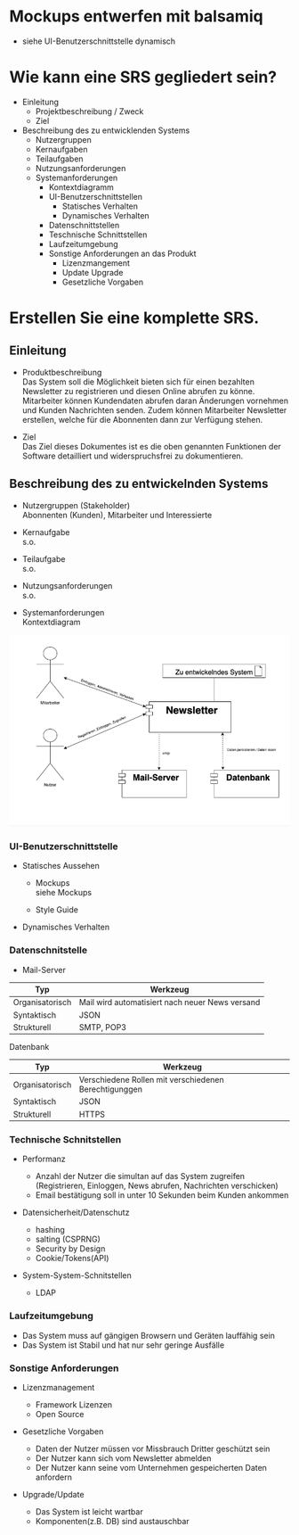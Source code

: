 # Mockups entwerfen mit balsamiq 

* siehe UI-Benutzerschnittstelle dynamisch

# Wie kann eine SRS gegliedert sein?

* Einleitung
  * Projektbeschreibung / Zweck
  * Ziel
* Beschreibung des zu entwicklenden Systems
  * Nutzergruppen
  * Kernaufgaben
  * Teilaufgaben
  * Nutzungsanforderungen
  * Systemanforderungen
    * Kontextdiagramm
    * UI-Benutzerschnittstellen
      * Statisches Verhalten
      * Dynamisches Verhalten
    * Datenschnittstellen
    * Teschnische Schnittstellen
    * Laufzeitumgebung
    * Sonstige Anforderungen an das Produkt
      * Lizenzmangement
      * Update Upgrade
      * Gesetzliche Vorgaben

# Erstellen Sie eine komplette SRS.

## Einleitung

* Produktbeschreibung  
Das System soll die Möglichkeit bieten sich für einen bezahlten Newsletter zu registrieren und diesen Online abrufen zu könne. 
Mitarbeiter können Kundendaten abrufen daran Änderungen vornehmen und Kunden Nachrichten senden. Zudem können Mitarbeiter Newsletter erstellen,
 welche für die Abonnenten dann zur Verfügung stehen.
 
* Ziel  
Das Ziel dieses Dokumentes ist es die oben genannten Funktionen der Software detailliert
und widerspruchsfrei zu dokumentieren.

## Beschreibung des zu entwickelnden Systems

* Nutzergruppen (Stakeholder)  
Abonnenten (Kunden), Mitarbeiter und Interessierte

* Kernaufgabe  
s.o.
* Teilaufgabe  
s.o.
* Nutzungsanforderungen  
s.o.
* Systemanforderungen  
Kontextdiagram

![alt text](https://github.com/SoenkeSobott/SWAR/blob/master/SWAR-01/images/Kontextdiagram.png "Kontextdiagram")

### UI-Benutzerschnittstelle

* Statisches Aussehen
  * Mockups  
 siehe Mockups 

  * Style Guide

* Dynamisches Verhalten




### Datenschnitstelle

* Mail-Server  

| Typ             |    Werkzeug                                       |
|---------------- |------------------------------------               |
| Organisatorisch | Mail wird automatisiert nach neuer News versand   |
| Syntaktisch     | JSON                                              |
| Strukturell     | SMTP, POP3                                        |

Datenbank

| Typ             |    Werkzeug                                             |
|---------------- |------------------------------------                     |
| Organisatorisch | Verschiedene Rollen mit verschiedenen Berechtigunggen   |
| Syntaktisch     | JSON                                                    |
| Strukturell     | HTTPS                                                   |


### Technische Schnitstellen

* Performanz
  * Anzahl der Nutzer die simultan auf das System zugreifen 
  (Registrieren, Einloggen, News abrufen, Nachrichten verschicken)
  * Email bestätigung soll in unter 10 Sekunden beim Kunden ankommen

* Datensicherheit/Datenschutz
  * hashing
  * salting (CSPRNG)
  * Security by Design
  * Cookie/Tokens(API)

* System-System-Schnitstellen
  * LDAP
  
### Laufzeitumgebung

* Das System muss auf gängigen Browsern und Geräten lauffähig sein
* Das System ist Stabil und hat nur sehr geringe Ausfälle


### Sonstige Anforderungen
* Lizenzmanagement
  * Framework Lizenzen
  * Open Source
  
* Gesetzliche Vorgaben
  * Daten der Nutzer müssen vor Missbrauch Dritter geschützt sein
  * Der Nutzer kann sich vom Newsletter abmelden
  * Der Nutzer kann seine vom Unternehmen gespeicherten Daten anfordern
 
* Upgrade/Update
  * Das System ist leicht wartbar
  * Komponenten(z.B. DB) sind austauschbar
